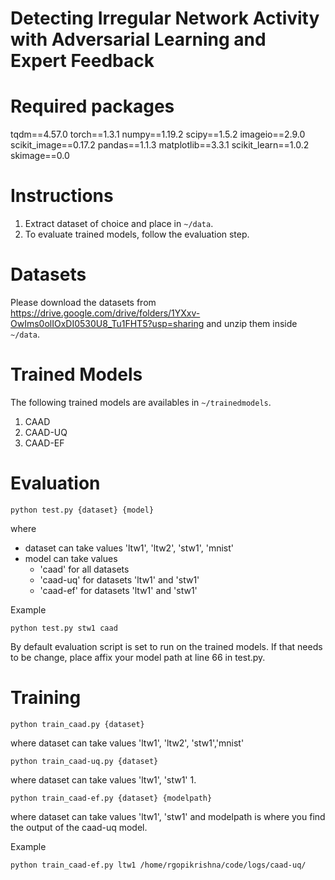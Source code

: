 # Detecting Irregular Network Activity with Adversarial Learning and Expert Feedback

# Required packages

tqdm==4.57.0
torch==1.3.1
numpy==1.19.2
scipy==1.5.2
imageio==2.9.0
scikit_image==0.17.2
pandas==1.1.3
matplotlib==3.3.1
scikit_learn==1.0.2
skimage==0.0

# Instructions

1. Extract dataset of choice and place in `~/data`.
2. To evaluate trained models, follow the evaluation step.

# Datasets

Please download the datasets from https://drive.google.com/drive/folders/1YXxv-OwIms0olIOxDI0530U8_Tu1FHT5?usp=sharing and unzip them inside `~/data`.

# Trained Models

The following trained models are availables in `~/trainedmodels`. 
1. CAAD
2. CAAD-UQ
3. CAAD-EF

# Evaluation

```
python test.py {dataset} {model}
```

where
- dataset can take values 'ltw1', 'ltw2', 'stw1', 'mnist' 
- model can take values 
    * 'caad' for all datasets
    * 'caad-uq' for datasets 'ltw1' and 'stw1'
    * 'caad-ef' for datasets 'ltw1' and 'stw1'

Example
```
python test.py stw1 caad
```
By default evaluation script is set to run on the trained models. If that needs to be change, place affix your model path at line 66 in test.py.


# Training

```
python train_caad.py {dataset}
```
where dataset can take values 'ltw1', 'ltw2', 'stw1','mnist' 
```
python train_caad-uq.py {dataset}
```
where dataset can take values 'ltw1', 'stw1'
1.
```
python train_caad-ef.py {dataset} {modelpath}
```
where dataset can take values 'ltw1', 'stw1' and modelpath is where you find the output of the caad-uq model.

Example
```
python train_caad-ef.py ltw1 /home/rgopikrishna/code/logs/caad-uq/
```
